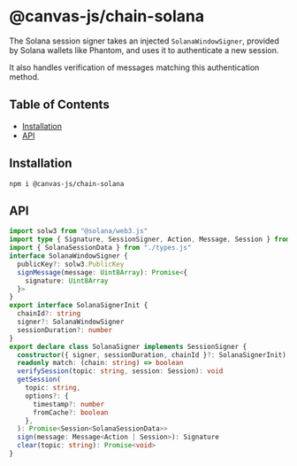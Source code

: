 # @canvas-js/chain-solana

The Solana session signer takes an injected `SolanaWindowSigner`, provided by Solana wallets like Phantom,
and uses it to authenticate a new session.

It also handles verification of messages matching this authentication method.

## Table of Contents

- [Installation](#installation)
- [API](#api)

## Installation

```
npm i @canvas-js/chain-solana
```

## API

```ts
import solw3 from "@solana/web3.js"
import type { Signature, SessionSigner, Action, Message, Session } from "@canvas-js/interfaces"
import { SolanaSessionData } from "./types.js"
interface SolanaWindowSigner {
  publicKey?: solw3.PublicKey
  signMessage(message: Uint8Array): Promise<{
    signature: Uint8Array
  }>
}
export interface SolanaSignerInit {
  chainId?: string
  signer?: SolanaWindowSigner
  sessionDuration?: number
}
export declare class SolanaSigner implements SessionSigner {
  constructor({ signer, sessionDuration, chainId }?: SolanaSignerInit)
  readonly match: (chain: string) => boolean
  verifySession(topic: string, session: Session): void
  getSession(
    topic: string,
    options?: {
      timestamp?: number
      fromCache?: boolean
    },
  ): Promise<Session<SolanaSessionData>>
  sign(message: Message<Action | Session>): Signature
  clear(topic: string): Promise<void>
}
```
